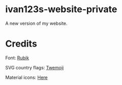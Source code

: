 # ivan123s-website-private
A new version of my website.

# Credits

Font: [Rubik](https://github.com/googlefonts/rubik)

SVG country flags: [Twemoji](https://twemoji.twitter.com/)

Material icons: [Here](https://developers.google.com/fonts/docs/material_icons)